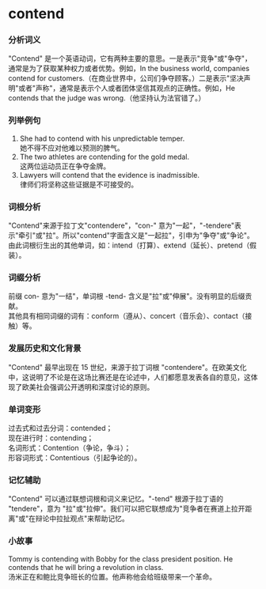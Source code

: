 # contend

### 分析词义

  

"Contend" 是一个英语动词，它有两种主要的意思。一是表示"竞争"或"争夺"，通常是为了获取某种权力或者优势。例如，In the business world, companies contend for customers.（在商业世界中，公司们争夺顾客。）二是表示"坚决声明"或者"声称"，通常是表示个人或者团体坚信其观点的正确性。例如，He contends that the judge was wrong.（他坚持认为法官错了。）

  

### 列举例句

  

1.  She had to contend with his unpredictable temper.  
    她不得不应对他难以预测的脾气。
2.  The two athletes are contending for the gold medal.  
    这两位运动员正在争夺金牌。
3.  Lawyers will contend that the evidence is inadmissible.  
    律师们将坚称这些证据是不可接受的。

  

### 词根分析

  

"Contend"来源于拉丁文"contendere"，"con-" 意为"一起"，"-tendere"表示"牵引"或"拉"。所以"contend"字面含义是"一起拉"，引申为"争夺"或"争论"。  
由此词根衍生出的其他单词，如：intend（打算）、extend（延长）、pretend（假装）。

  

### 词缀分析

  

前缀 con- 意为"一结"，单词根 -tend- 含义是"拉"或"伸展"。没有明显的后缀贡献。  
其他具有相同词缀的词有：conform（遵从）、concert（音乐会）、contact（接触）等。

  

### 发展历史和文化背景

  

"Contend" 最早出现在 15 世纪，来源于拉丁词根 "contendere"。在欧美文化中，这说明了不论是在这场比赛还是在论述中，人们都愿意发表各自的意见，这体现了欧美社会强调公开透明和深度讨论的原则。

  

### 单词变形

  

过去式和过去分词：contended；  
现在进行时：contending；  
名词形式：Contention（争论，争斗）；  
形容词形式：Contentious（引起争论的）。

  

### 记忆辅助

  

"Contend" 可以通过联想词根和词义来记忆。"-tend" 根源于拉丁语的 "tendere"，意为 "拉"或"拉伸"。我们可以把它联想成为"竞争者在赛道上拉开距离"或"在辩论中拉扯观点"来帮助记忆。

  

### 小故事

  

Tommy is contending with Bobby for the class president position. He contends that he will bring a revolution in class.  
汤米正在和鲍比竞争班长的位置。他声称他会给班级带来一个革命。
